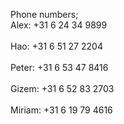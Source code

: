 Phone numbers; 
<br>Alex: +31 6 24 34 9899</br>
<br>Hao: +31 6 51 27 2204</br>
<br>Peter: +31 6 53 47 8416</br>
<br>Gizem: +31 6 52 83 2703</br>
<br>Miriam: +31 6 19 79 4616</br>
